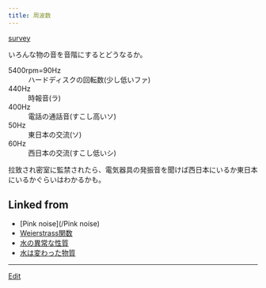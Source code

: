 ```yaml
---
title: 周波数
---
```

[survey](/survey)



いろんな物の音を音階にするとどうなるか。

<dl>
  <dt>5400rpm=90Hz</dt><dd>ハードディスクの回転数(少し低いファ)
</dd>
  <dt>440Hz</dt><dd>時報音(ラ)
</dd>
  <dt>400Hz</dt><dd>電話の通話音(すこし高いソ)
</dd>
  <dt>50Hz</dt><dd>東日本の交流(ソ)
</dd>
  <dt>60Hz</dt><dd>西日本の交流(すこし低いシ)
</dd>
</dl>
拉致され密室に監禁されたら、電気器具の発振音を聞けば西日本にいるか東日本にいるかぐらいはわかるかも。









## Linked from

* [Pink noise](/Pink noise)
* [Weierstrass関数](/Weierstrass関数)
* [水の異常な性質](/水の異常な性質)
* [水は変わった物質](/水は変わった物質)


----

[Edit](https://github.com/vitroid/vitroid.github.io/edit/master/MD/周波数.md)


